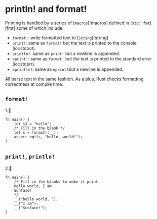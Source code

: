 # println! and format!

Printing is handled by a series of [`macros`][macros] defined in [`std::fmt`][fmt]
some of which include:

- `format!`: write formatted text to [`String`][string]
- `print!`: same as `format!` but the text is printed to the console (io::stdout).
- `println!`: same as `print!` but a newline is appended.
- `eprint!`: same as `format!` but the text is printed to the standard error (io::stderr).
- `eprintln!`: same as `eprint!`but a newline is appended.

All parse text in the same fashion. As a plus, Rust checks formatting
correctness at compile time.

## `format!`

1.🌟

```rust,editable
fn main() {
    let s1 = "hello";
    /* Fill in the blank */
    let s = format!(__);
    assert_eq!(s, "hello, world!");
}
```

## `print!`, `println!`

2.🌟

```rust,editable
fn main() {
    /* Fill in the blanks to make it print:
    Hello world, I am
    Sunface!
    */
    __("hello world, ");
    __("I am");
    __("Sunface!");
}
```
